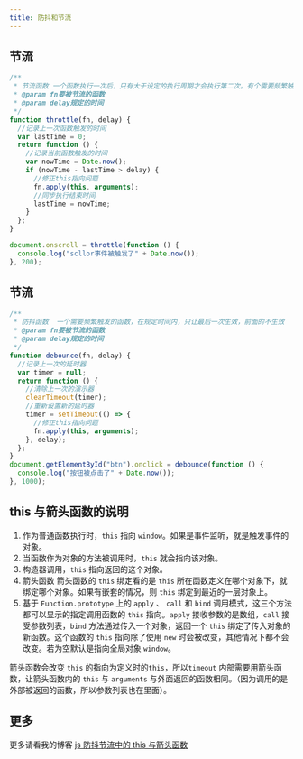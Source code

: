 ```yaml
---
title: 防抖和节流
---
```


## 节流

```js
/**
 * 节流函数 一个函数执行一次后，只有大于设定的执行周期才会执行第二次。有个需要频繁触发的函数，出于优化性能的角度，在规定时间内，只让函数触发的第一次生效，后面的不生效。
 * @param fn要被节流的函数
 * @param delay规定的时间
 */
function throttle(fn, delay) {
  //记录上一次函数触发的时间
  var lastTime = 0;
  return function () {
    //记录当前函数触发的时间
    var nowTime = Date.now();
    if (nowTime - lastTime > delay) {
      //修正this指向问题
      fn.apply(this, arguments);
      //同步执行结束时间
      lastTime = nowTime;
    }
  };
}

document.onscroll = throttle(function () {
  console.log("scllor事件被触发了" + Date.now());
}, 200);
```

## 节流

```js
/**
 * 防抖函数  一个需要频繁触发的函数，在规定时间内，只让最后一次生效，前面的不生效
 * @param fn要被节流的函数
 * @param delay规定的时间
 */
function debounce(fn, delay) {
  //记录上一次的延时器
  var timer = null;
  return function () {
    //清除上一次的演示器
    clearTimeout(timer);
    //重新设置新的延时器
    timer = setTimeout(() => {
      //修正this指向问题
      fn.apply(this, arguments);
    }, delay);
  };
}
document.getElementById("btn").onclick = debounce(function () {
  console.log("按钮被点击了" + Date.now());
}, 1000);
```

## this 与箭头函数的说明

1. 作为普通函数执行时，`this` 指向 `window`。如果是事件监听，就是触发事件的对象。
2. 当函数作为对象的方法被调用时，`this` 就会指向该对象。
3. 构造器调用，`this` 指向返回的这个对象。
4. 箭头函数 箭头函数的 `this` 绑定看的是 `this` 所在函数定义在哪个对象下，就绑定哪个对象。如果有嵌套的情况，则 `this` 绑定到最近的一层对象上。
5. 基于 `Function.prototype` 上的 `apply` 、 `call` 和 `bind` 调用模式，这三个方法都可以显示的指定调用函数的 `this` 指向。`apply` 接收参数的是数组，`call` 接受参数列表，`bind` 方法通过传入一个对象，返回一个 `this` 绑定了传入对象的新函数。这个函数的 `this` 指向除了使用 `new` 时会被改变，其他情况下都不会改变。若为空默认是指向全局对象 `window`。

箭头函数会改变 `this` 的指向为定义时的`this`，所以`timeout` 内部需要用箭头函数，让箭头函数内的 `this` 与 `arguments` 与外面返回的函数相同。（因为调用的是外部被返回的函数，所以参数列表也在里面）。
## 更多
更多请看我的博客 [js 防抖节流中的 this 与箭头函数](https://www.mereith.com/post/133)